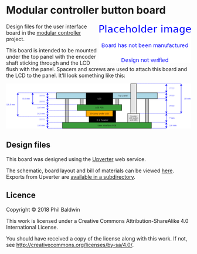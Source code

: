 # Modular controller button board

<img align="right" src="./PlaceholderImage.png">

Design files for the user interface board in the [modular controller](https://github.com/PhilboBaggins/modular-controller) project.

This board is intended to be mounted under the top panel with the encoder shaft sticking through and the LCD flush with the panel. Spacers and screws are used to attach this board and the LCD to the panel. It'll look something like this:

![Height diagram](./Height%20diagram.png)

## Design files

This board was designed using the [Upverter](https://upverter.com) web service.

The schematic, board layout and bill of materials can be viewed [here](https://upverter.com/Trebuchetindustries/0615a4734f97f8ff/Modular-controller---User-interface-board/). Exports from Upverter are [available in a subdirectory](./Upverter%20exports).

## Licence

Copyright © 2018 Phil Baldwin

This work is licensed under a Creative Commons Attribution-ShareAlike 4.0 International License.

You should have received a copy of the license along with this work. If not, see <http://creativecommons.org/licenses/by-sa/4.0/>.
